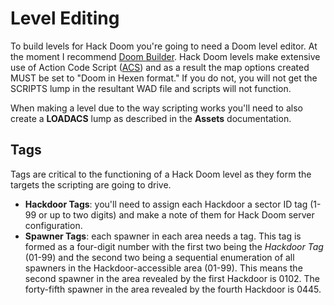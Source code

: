 # Level Editing #
To build levels for Hack Doom you're going to need a Doom level editor.  At the moment I recommend [Doom Builder](http://doombuilder.com).  Hack Doom levels make extensive use of Action Code Script ([ACS](http://www.zdoom.org/wiki/ACS)) and as a result the map options created MUST be set to "Doom in Hexen format." If you do not, you will not get the SCRIPTS lump in the resultant WAD file and scripts will not function.

When making a level due to the way scripting works you'll need to also create a __LOADACS__ lump as described in the __Assets__ documentation. 

## Tags ##
Tags are critical to the functioning of a Hack Doom level as they form the targets the scripting are going to drive.
* __Hackdoor Tags__: you'll need to assign each Hackdoor a sector ID tag (1-99 or up to two digits) and make a note of them for Hack Doom server configuration.
* __Spawner Tags__: each spawner in each area needs a tag.  This tag is formed as a four-digit number with the first two being the *Hackdoor Tag* (01-99) and the second two being a sequential enumeration of all spawners in the Hackdoor-accessible area (01-99).  This means the second spawner in the area revealed by the first Hackdoor is 0102.  The forty-fifth spawner in the area revealed by the fourth Hackdoor is 0445.
